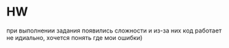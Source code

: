 # HW
при выполнении задания появились сложности и из-за них код работает не идиально, хочется понять где мои ошибки)
